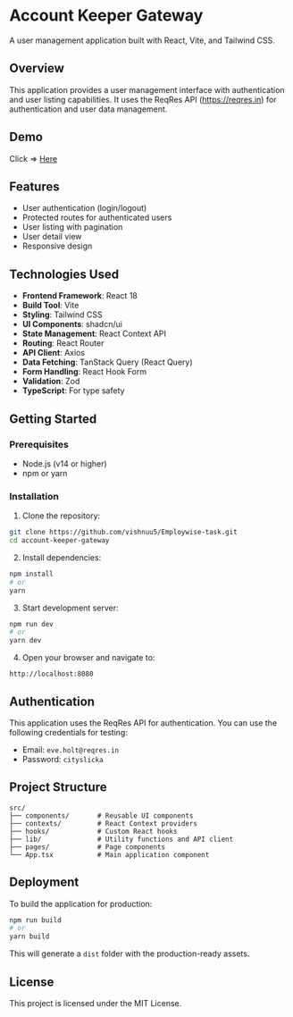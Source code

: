 # Account Keeper Gateway

A user management application built with React, Vite, and Tailwind CSS.

## Overview

This application provides a user management interface with authentication and user listing capabilities. It uses the ReqRes API (https://reqres.in) for authentication and user data management.

## Demo
Click => [Here](https://employwise-task.vercel.app)

## Features

- User authentication (login/logout)
- Protected routes for authenticated users
- User listing with pagination
- User detail view
- Responsive design

## Technologies Used

- **Frontend Framework**: React 18
- **Build Tool**: Vite
- **Styling**: Tailwind CSS
- **UI Components**: shadcn/ui
- **State Management**: React Context API
- **Routing**: React Router
- **API Client**: Axios
- **Data Fetching**: TanStack Query (React Query)
- **Form Handling**: React Hook Form
- **Validation**: Zod
- **TypeScript**: For type safety

## Getting Started

### Prerequisites

- Node.js (v14 or higher)
- npm or yarn

### Installation

1. Clone the repository:
```bash
git clone https://github.com/vishnuu5/Employwise-task.git
cd account-keeper-gateway
```

2. Install dependencies:
```bash
npm install
# or
yarn
```

3. Start development server:
```bash
npm run dev
# or
yarn dev
```

4. Open your browser and navigate to:
```
http://localhost:8080
```

## Authentication

This application uses the ReqRes API for authentication. You can use the following credentials for testing:

- Email: `eve.holt@reqres.in`
- Password: `cityslicka`

## Project Structure

```
src/
├── components/       # Reusable UI components
├── contexts/         # React Context providers
├── hooks/            # Custom React hooks
├── lib/              # Utility functions and API client
├── pages/            # Page components
└── App.tsx           # Main application component
```

## Deployment

To build the application for production:

```bash
npm run build
# or
yarn build
```

This will generate a `dist` folder with the production-ready assets.



## License

This project is licensed under the MIT License.
